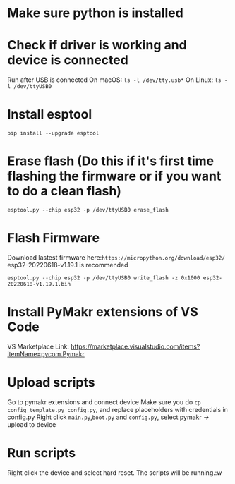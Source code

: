 # Make sure python is installed

# Check if driver is working and device is connected

Run after USB is connected
On macOS: `ls -l /dev/tty.usb*`
On Linux: `ls -l /dev/ttyUSB0`

# Install esptool

`pip install --upgrade esptool`

# Erase flash (Do this if it's first time flashing the firmware or if you want to do a clean flash)

`esptool.py --chip esp32 -p /dev/ttyUSB0 erase_flash`

# Flash Firmware

Download lastest firmware here:`https://micropython.org/download/esp32/`
esp32-20220618-v1.19.1 is recommended

`esptool.py --chip esp32 -p /dev/ttyUSB0 write_flash -z 0x1000 esp32-20220618-v1.19.1.bin`

# Install PyMakr extensions of VS Code

VS Marketplace Link: https://marketplace.visualstudio.com/items?itemName=pycom.Pymakr

# Upload scripts

Go to pymakr extensions and connect device
Make sure you do `cp config_template.py config.py`, and replace placeholders with credentials in config.py
Right click `main.py`,`boot.py` and `config.py`, select pymakr -> upload to device

# Run scripts

Right click the device and select hard reset. The scripts will be running.:w
